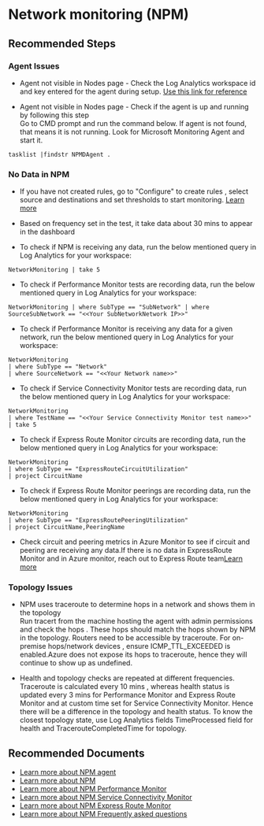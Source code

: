<properties
	pageTitle="I installed NPM and setup monitoring but face issues"
	description="I installed NPM and setup monitoring but face issues"
	service="microsoft.operationalinsights"
	resource="operationalinsightsaccounts"
	ms.author="vinigam"
	authors="vinynigam"
	displayOrder=""
	selfHelpType="generic"
	supportTopicIds="32626098"
	resourceTags=""
	productPesIds="15725"
	articleId= "npm-loganalytics-troubleshoot-and-case-submission-opin"
	cloudEnvironments="public,fairfax"
	ownershipId="AzureMonitoring_LogAnalytics"
/>

# Network monitoring (NPM)

## **Recommended Steps**

### **Agent Issues**

*  Agent not visible in Nodes page - Check the Log Analytics workspace id and key entered for the agent during setup. [Use this link for reference]( https://docs.microsoft.com/azure/azure-monitor/platform/agent-windows#install-the-agent-using-setup-wizard)<br>

*  Agent not visible in Nodes page - Check if the agent is up and running by following this step<br>
Go to CMD prompt and run the command below. If agent is not found, that means it is not running. Look for Microsoft Monitoring Agent and start it. 

```
tasklist |findstr NPMDAgent .
```

### **No Data in NPM**

* If you have not created rules, go to "Configure" to create rules , select source and destinations and set thresholds to start monitoring. [Learn more](https://docs.microsoft.com/azure/azure-monitor/insights/network-performance-monitor#configure-the-solution)<br>

* Based on frequency set in the test, it take data about 30 mins to appear in the dashboard 

* To check if NPM is receiving any data, run the below mentioned query in Log Analytics for your workspace: <br> 

```
NetworkMonitoring | take 5
```

* To check if Performance Monitor tests are recording data, run the below mentioned query in Log Analytics for your workspace: <br> 

``` 
NetworkMonitoring | where SubType == "SubNetwork" | where SourceSubNetwork == "<<Your SubNetworkNetwork IP>>"
```

* To check if Performance Monitor is receiving any data for a given network, run the below mentioned query in Log Analytics for your workspace: <br> 

``` 
NetworkMonitoring
| where SubType == "Network"
| where SourceNetwork == "<<Your Network name>>"
```

* To check if Service Connectivity Monitor tests are recording data, run the below mentioned query in Log Analytics for your workspace: <br> 

```
NetworkMonitoring
| where TestName == "<<Your Service Connectivity Monitor test name>>"
| take 5
```

* To check if Express Route Monitor circuits are recording data, run the below mentioned query in Log Analytics for your workspace: <br> 

```
NetworkMonitoring 
| where SubType == "ExpressRouteCircuitUtilization" 
| project CircuitName
```

* To check if Express Route Monitor peerings are recording data, run the below mentioned query in Log Analytics for your workspace: <br>  

```
NetworkMonitoring 
| where SubType == "ExpressRoutePeeringUtilization"
| project CircuitName,PeeringName
```

* Check circuit and peering metrics in Azure Monitor to see if circuit and peering are receiving any data.If there is no data in ExpressRoute Monitor and in Azure monitor, reach out to Express Route team[Learn more](https://docs.microsoft.com/azure/expressroute/expressroute-monitoring-metrics-alerts)<br>

### **Topology Issues**

*  NPM uses traceroute to determine hops in a network and shows them in the topology <br>
Run tracert from the machine hosting the agent with admin permissions and check the hops . These hops should match the hops shown by NPM in the topology. Routers need to be accessible by traceroute. For on-premise hops/network devices , ensure ICMP_TTL_EXCEEDED is enabled.Azure does not expose its hops to traceroute, hence they will continue to show up as undefined.<br> 

* Health and topology checks are repeated at different frequencies. Traceroute is calculated every 10 mins , whereas health status is updated every 3 mins for Performance Monitor and Express Route Monitor and at custom time set for  Service Connectivity Monitor. Hence there will be a difference in the topology and health status. To know the closest topology state, use Log Analytics fields TimeProcessed field for health and TracerouteCompletedTime for topology.

## **Recommended Documents**

* [Learn more about NPM agent](https://docs.microsoft.com/azure/azure-monitor/platform/agent-windows)<br>
* [Learn more about NPM](https://docs.microsoft.com/azure/azure-monitor/insights/network-performance-monitor)<br>
* [Learn more about NPM Performance Monitor](https://docs.microsoft.com/azure/azure-monitor/insights/network-performance-monitor)<br>
* [Learn more about NPM Service Connectivity Monitor](https://docs.microsoft.com/azure/azure-monitor/insights/network-performance-monitor)<br>
* [Learn more about NPM Express Route Monitor](https://docs.microsoft.com/azure/azure-monitor/insights/network-performance-monitor-expressroute)<br>
* [Learn more about NPM Frequently asked questions](https://docs.microsoft.com/azure/azure-monitor/insights/network-performance-monitor-faq)